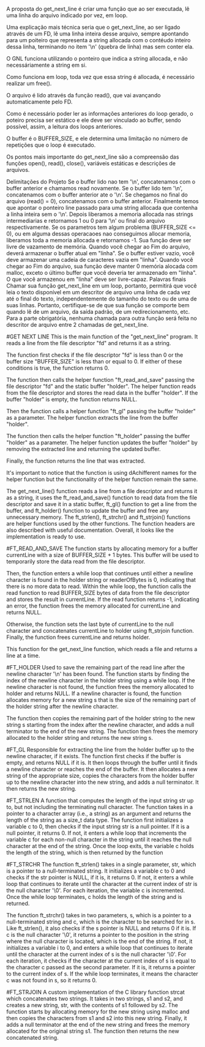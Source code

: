 A proposta do get_next_line é criar uma função que ao ser executada, lê uma linha do arquivo indicado por vez, em loop.


Uma explicação mais técnica seria que o get_next_line, ao ser ligado através de um FD, lê uma linha inteira desse arquivo, sempre apontando para um poiteiro que representa a string allocada com o contéudo inteiro dessa linha, terminando no item '\n' (quebra de linha) mas sem conter ela.


O GNL funciona utilizando o ponteiro que indica a string allocada, e não necessáriamente a string em si. 

Como funciona em loop, toda vez que essa string é allocada, é necessário realizar um free().

O arquivo é lido através da função read(), que vai avançando automaticamente pelo FD.

Como é necessário poder ler as informações anteriores do loop gerado, o poteiro precisa ser estático e ele deve ser vinculado ao buffer, sendo possível, assim, a leitura dos loops anteriores.

O buffer é o BUFFER_SIZE, e ele determina uma limitação no número de repetições que o loop é executado.

Os pontos mais importante do get_next_line são a compreensão das funções open(), read(), close(), variáveis estáticas e descrições de arquivos. 

Delimitações do Projeto
Se o buffer lido nao tem '\n', concatenamos com o buffer anterior e chamamos read novamente.
Se o buffer lido tem '\n', concatenamos com o buffer anterior ate o '\n'.
Se chegamos no final do arquivo (read() = 0), concatenamos com o buffer anterior.
Finalmente temos que apontar o ponteiro line passado para uma string allocada que contenha a linha inteira sem o '\n'. Depois liberamos a memoria allocada nas strings intermediarias e retornamos 1 ou 0 para '\n' ou final do arquivo respectivamente.
Se os parametros tem algum problema (BUFFER_SIZE <= 0), ou em alguma dessas operacaoes nao conseguimos allocar memoria, liberamos toda a memoria allocada e retornamos -1.
Sua função deve ser livre de vazamento de memória.
Quando você chegar ao Fim do arquivo, deverá armazenar o buffer atual em "linha". Se o buffer estiver vazio, você deve armazenar uma cadeia de caracteres vazia em "linha". Quando você chegar ao Fim do arquivo, sua função deve manter 0 memória alocada com malloc, exceto o último buffer que você deveria ter armazenado em "linha". O que você armazenou em "linha" deve ser livre-capaz. Palavras finais Chamar sua função get_next_line em um loop, portanto, permitirá que você leia o texto disponível em um descritor de arquivo uma linha de cada vez até o final do texto, independentemente do tamanho do texto ou de uma de suas linhas. Portanto, certifique-se de que sua função se comporte bem quando lê de um arquivo, da saída padrão, de um redirecionamento, etc. Para a parte obrigatória, nenhuma chamada para outra função será feita no descritor de arquivo entre 2 chamadas de get_next_line.





#GET NEXT LINE
This is the main function of the "get_next_line" program. It reads a line from the file descriptor "fd" and returns it as a string.

The function first checks if the file descriptor "fd" is less than 0 or the buffer size "BUFFER_SIZE" is less than or equal to 0. If either of these conditions is true, the function returns 0.

The function then calls the helper function "ft_read_and_save" passing the file descriptor "fd" and the static buffer "holder". The helper function reads from the file descriptor and stores the read data in the buffer "holder". If the buffer "holder" is empty, the function returns NULL.

Then the function calls a helper function "ft_gl" passing the buffer "holder" as a parameter. The helper function extracts the line from the buffer "holder".

The function then calls the helper function "ft_holder" passing the buffer "holder" as a parameter. The helper function updates the buffer "holder" by removing the extracted line and returning the updated buffer.

Finally, the function returns the line that was extracted.

It's important to notice that the function is using dAchifferent names for the helper function but the functionality of the helper function remain the same.

The get_next_line() function reads a line from a file descriptor and returns it as a string, it uses the ft_read_and_save() function to read data from the file descriptor and save it in a static buffer, ft_gl() function to get a line from the buffer, and ft_holder() function to update the buffer and free any unnecessary memory. The ft_strlen(), ft_strchr() and ft_strjoin() functions are helper functions used by the other functions. The function headers are also described with useful documentation. Overall, it looks like the implementation is ready to use.

#FT_READ_AND_SAVE
The function starts by allocating memory for a buffer currentLine with a size of BUFFER_SIZE + 1 bytes. This buffer will be used to temporarily store the data read from the file descriptor.

Then, the function enters a while loop that continues until either a newline character is found in the holder string or readerOfBytes is 0, indicating that there is no more data to read. Within the while loop, the function calls the read function to read BUFFER_SIZE bytes of data from the file descriptor and stores the result in currentLine. If the read function returns -1, indicating an error, the function frees the memory allocated for currentLine and returns NULL.

Otherwise, the function sets the last byte of currentLine to the null character and concatenates currentLine to holder using ft_strjoin function. Finally, the function frees currentLine and returns holder.

This function for the get_next_line function, which reads a file and returns a line at a time.

#FT_HOLDER
 Used to save the remaining part of the read line after the newline character '\n' has been found. The function starts by finding the index of the newline character in the holder string using a while loop. If the newline character is not found, the function frees the memory allocated to holder and returns NULL. If a newline character is found, the function allocates memory for a new string s that is the size of the remaining part of the holder string after the newline character.

The function then copies the remaining part of the holder string to the new string s starting from the index after the newline character, and adds a null terminator to the end of the new string. The function then frees the memory allocated to the holder string and returns the new string s.

#FT_GL
Responsible for extracting the line from the holder buffer up to the newline character, if it exists. The function first checks if the buffer is empty, and returns NULL if it is. It then loops through the buffer until it finds a newline character or reaches the end of the buffer. It then allocates a new string of the appropriate size, copies the characters from the holder buffer up to the newline character into the new string, and adds a null terminator. It then returns the new string.

#FT_STRLEN
A function that computes the length of the input string str up to, but not including the terminating null character. The function takes in a pointer to a character array (i.e., a string) as an argument and returns the length of the string as a size_t data type. The function first initializes a variable c to 0, then checks if the input string str is a null pointer. If it is a null pointer, it returns 0. If not, it enters a while loop that increments the variable c for each non-null character in the string until it reaches the null character at the end of the string. Once the loop exits, the variable c holds the length of the string, which is then returned by the function


#FT_STRCHR
The function ft_strlen() takes in a single parameter, str, which is a pointer to a null-terminated string. It initializes a variable c to 0 and checks if the str pointer is NULL, if it is, it returns 0. If not, it enters a while loop that continues to iterate until the character at the current index of str is the null character '\0'. For each iteration, the variable c is incremented. Once the while loop terminates, c holds the length of the string and is returned.

The function ft_strchr() takes in two parameters, s, which is a pointer to a null-terminated string and c, which is the character to be searched for in s. Like ft_strlen(), it also checks if the s pointer is NULL and returns 0 if it is. If c is the null character '\0', it returns a pointer to the position in the string where the null character is located, which is the end of the string. If not, it initializes a variable i to 0, and enters a while loop that continues to iterate until the character at the current index of s is the null character '\0'. For each iteration, it checks if the character at the current index of s is equal to the character c passed as the second parameter. If it is, it returns a pointer to the current index of s. If the while loop terminates, it means the character c was not found in s, so it returns 0.


#FT_STRJOIN
A custom implementation of the C library function strcat which concatenates two strings. It takes in two strings, s1 and s2, and creates a new string, str, with the contents of s1 followed by s2. The function starts by allocating memory for the new string using malloc and then copies the characters from s1 and s2 into this new string. Finally, it adds a null terminator at the end of the new string and frees the memory allocated for the original string s1. The function then returns the new concatenated string.

